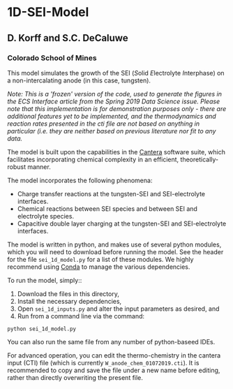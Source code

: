# 1D-SEI-Model

## D. Korff and S.C. DeCaluwe
### Colorado School of Mines

This model simulates the growth of the SEI (*S*olid *E*lectrolyte *I*nterphase)
on a non-intercalating anode (in this case, tungsten).

*Note: This is a 'frozen' version of the code, used to generate the figures in the ECS 
Interface article from the Spring 2019 Data Science issue. Please note that this 
implementation is for demonstration purposes only - there are additional features yet
to be implemented, and the thermodynamics and reaction rates presented in the cti file
are not based on anything in particular (i.e. they are neither based on previous literature
nor fit to any data.*

The model is built upon the capabilities in the [Cantera](cantera.org) software
suite, which facilitates incorporating chemical complexity in an efficient,
theoretically-robust manner.

The model incorporates the following phenomena:

- Charge transfer reactions at the tungsten-SEI and SEI-electrolyte interfaces.
- Chemical reactions between SEI species and between SEI and electrolyte species.
- Capacitive double layer charging at the tungsten-SEI and SEI-electrolyte
interfaces.

The model is written in python, and makes use of several python modules, which
you will need to download before running the model.  See the header for the file
`sei_1d_model.py` for a list of these modules.  We highly recommend using
[Conda](conda.io) to manage the various dependencies.

To run the model, simply::
1. Download the files in this directory,
2. Install the necessary dependencies,
3. Open `sei_1d_inputs.py` and alter the input parameters as desired, and
4. Run from a command line via the command:

```
python sei_1d_model.py
```

You can also run the same file from any number of python-baseed IDEs.

For advanced operation, you can edit the thermo-chemistry in the cantera input
(CTI) file (which is currently `W_anode_chem_01072019.cti`).  It is recommended
to copy and save the file under a new name before editing, rather than directly
overwriting the present file.
